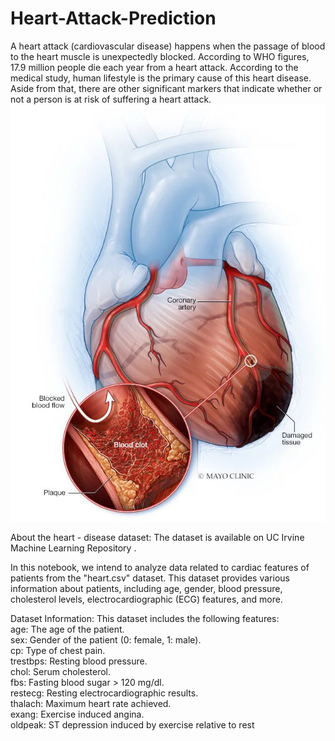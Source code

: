 # Heart-Attack-Prediction

A heart attack (cardiovascular disease) happens when the passage of blood to the heart muscle is unexpectedly blocked. According to WHO figures, 17.9 million people die each year from a heart attack. According to the medical study, human lifestyle is the primary cause of this heart disease. Aside from that, there are other significant markers that indicate whether or not a person is at risk of suffering a heart attack.
![](screenshots/heart.webp)</br>

About the heart - disease dataset:
The dataset is available on UC Irvine Machine Learning Repository .</br>

In this notebook, we intend to analyze data related to cardiac features of patients from the "heart.csv" dataset. This dataset provides various information about patients, including age, gender, blood pressure, cholesterol levels, electrocardiographic (ECG) features, and more. </br>

Dataset Information:
This dataset includes the following features:</br>
age: The age of the patient.</br>
sex: Gender of the patient (0: female, 1: male).</br>
cp: Type of chest pain.</br>
trestbps: Resting blood pressure.</br>
chol: Serum cholesterol.</br>
fbs: Fasting blood sugar > 120 mg/dl.</br>
restecg: Resting electrocardiographic results.</br>
thalach: Maximum heart rate achieved.</br>
exang: Exercise induced angina.</br>
oldpeak: ST depression induced by exercise relative to rest</br>
